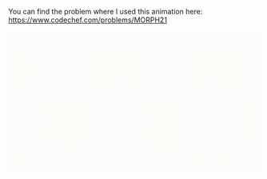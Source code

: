 You can find the problem where I used this animation here: https://www.codechef.com/problems/MORPH21

<p align="center"><img src ="/Isomorphic/gifs/Morph.gif" /></p>

